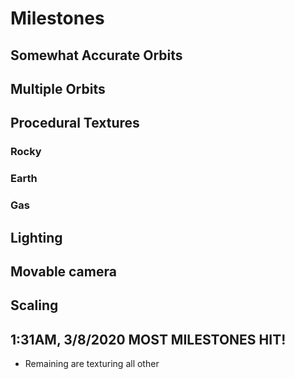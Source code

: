 # Milestones

## Somewhat Accurate Orbits

## Multiple Orbits

## Procedural Textures

### Rocky

### Earth

### Gas

## Lighting

## Movable camera

## Scaling

## 1:31AM, 3/8/2020 MOST MILESTONES HIT!
- Remaining are texturing all other 
